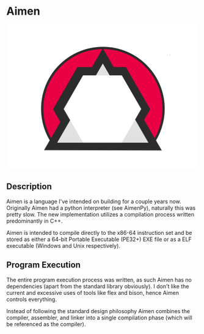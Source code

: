 # Aimen

![Aimen Logo](/design/pink.PNG)

## Description
Aimen is a language I've intended on building for a couple years now. Originally Aimen had a python interpreter (see AimenPy), naturally this was pretty slow. The new implementation utilizes a compilation process written predominantly in C++.

Aimen is intended to compile directly to the x86-64 instruction set and be stored as either a 64-bit Portable Executable (PE32+) EXE file or as a ELF executable (Windows and Unix respectively).

## Program Execution
The entire program execution process was written, as such Aimen has no dependencies (apart from the standard library obviously). I don't like the current and excessive uses of tools like flex and bison, hence Aimen controls everything.

Instead of following the standard design philosophy Aimen combines the compiler, assembler, and linker into a single compilation phase (which will be referenced as the compiler).
